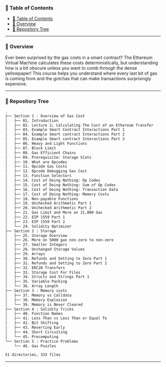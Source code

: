 ### 📖 Table of Contents
<!-- TOC -->

- [📖 Table of Contents](#-table-of-contents)
- [📍 Overview](#-overview)
- [🌲 Repository Tree](#-repository-tree)

<!-- /TOC -->

----

### 📍 Overview

Ever been surprised by the gas costs in a smart contract? The Ethereum Virtual Machine calculates these costs deterministically, but understanding how is a bit obscure unless you want to comb through the dense yellowpaper! This course helps you understand where every last bit of gas is coming from and the gotchas that can make transactions surprisingly expensive.

----

### 🌲 Repository Tree
```bash
.
├── Section 1 : Overview of Gas Cost
│   ├── 01. Introduction
│   ├── 02. Lecture 2; Calculating The Cost of an Ethereum Transfer
│   ├── 03. Example Smart Contract Interactions Part 1
│   ├── 04. Example Smart contract Interactions Part 2
│   ├── 05. Example Smart contract Interactions Part 3
│   ├── 06. Heavy and Light Functions
│   ├── 07. Block Limit
│   ├── 08. Gas Efficient Chains
│   ├── 09. Prerequisite: Storage Slots
│   ├── 10. What are Opcodes
│   ├── 11. Opcode Gas Costs
│   ├── 12. Opcode Debugging Gas Cost
│   ├── 13. Function Selectors
│   ├── 14. Cost of Doing Nothing: Op Codes
│   ├── 15. Cost of Doing Nothing: Sum of Op Codes
│   ├── 16. Cost of Doing Nothing: Transaction Data
│   ├── 17. Cost of Doing Nothing: Memory Costs
│   ├── 18. Non-payable Functions
│   ├── 19. Unchecked Arithmetic Part 1
│   ├── 20. Unchecked Arithmetic Part 2
│   ├── 21. Gas Limit and More on 21,000 Gas
│   ├── 22. EIP 1559 Part 1
│   ├── 23. EIP 1559 Part 2
│   └── 24. Solidity Optimizer
├── Section 2 : Storage
│   ├── 25. Storage Overview
│   ├── 26. More on 5000 gas non-zero to non-zero
│   ├── 27. Smaller Integers
│   ├── 28. Unchanged Storage Values
│   ├── 29. Arrays
│   ├── 30. Refunds and Setting to Zero Part 1
│   ├── 31. Refunds and Setting to Zero Part 2
│   ├── 32. ERC20 Transfers
│   ├── 33. Storage Cost For Files
│   ├── 34. Structs and Strings Part 1
│   ├── 35. Variable Packing
│   └── 36. Array Length
├── Section 3 : Memory costs
│   ├── 37. Memory vs Calldata
│   ├── 38. Memory Explosion
│   └── 39. Memory is Never Cleared
├── Section 4 : Solidity Tricks
│   ├── 40. Function Names
│   ├── 41. Less Than vs Less Than or Equal To
│   ├── 42. Bit Shifting
│   ├── 43. Reverting Early
│   ├── 44. Short Circuiting
│   └── 45. Precomputing
└── Section 5 : Practice Problems
    └── 46. Gas Puzzles

51 directories, 333 files
```

----